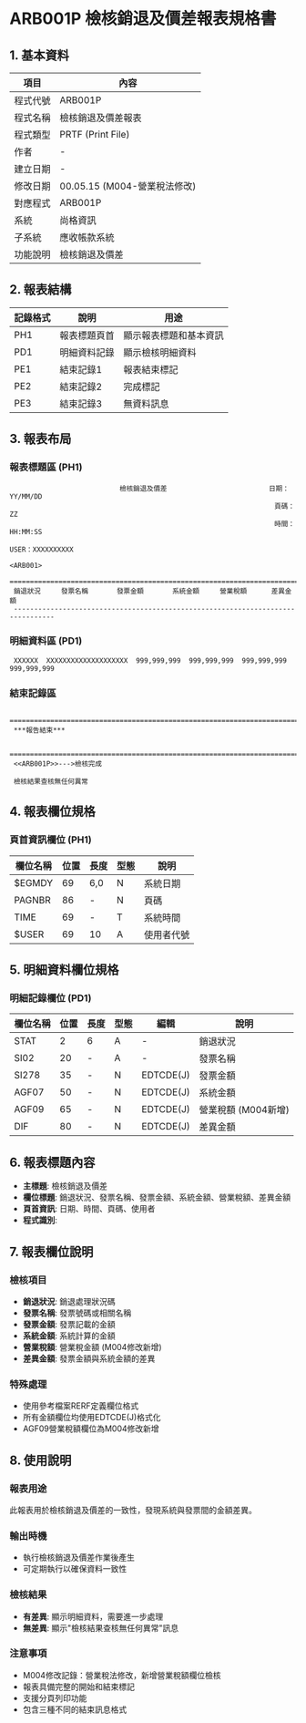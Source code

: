 # ARB001P 檢核銷退及價差報表規格書

## 1. 基本資料

| 項目 | 內容 |
|------|------|
| 程式代號 | ARB001P |
| 程式名稱 | 檢核銷退及價差報表 |
| 程式類型 | PRTF (Print File) |
| 作者 | - |
| 建立日期 | - |
| 修改日期 | 00.05.15 (M004-營業稅法修改) |
| 對應程式 | ARB001P |
| 系統 | 尚格資訊 |
| 子系統 | 應收帳款系統 |
| 功能說明 | 檢核銷退及價差 |

## 2. 報表結構

| 記錄格式 | 說明 | 用途 |
|----------|------|------|
| PH1 | 報表標題頁首 | 顯示報表標題和基本資訊 |
| PD1 | 明細資料記錄 | 顯示檢核明細資料 |
| PE1 | 結束記錄1 | 報表結束標記 |
| PE2 | 結束記錄2 | 完成標記 |
| PE3 | 結束記錄3 | 無資料訊息 |

## 3. 報表布局

### 報表標題區 (PH1)
```
                           檢核銷退及價差                         日期：YY/MM/DD
                                                                 頁碼：   ZZ
                                                                 時間：HH:MM:SS
                                                                 USER：XXXXXXXXXX
                                                                 <ARB001>
 ================================================================================
 銷退狀況     發票名稱       發票金額       系統金額     營業稅額      差異金額
 --------------------------------------------------------------------------------
```

### 明細資料區 (PD1)
```
 XXXXXX  XXXXXXXXXXXXXXXXXXXX  999,999,999  999,999,999  999,999,999  999,999,999
```

### 結束記錄區
```
 ================================================================================
 ***報告結束***

 ================================================================================
 <<ARB001P>>--->檢核完成

 檢核結果查核無任何異常
```

## 4. 報表欄位規格

### 頁首資訊欄位 (PH1)

| 欄位名稱 | 位置 | 長度 | 型態 | 說明 |
|----------|------|------|------|------|
| $EGMDY | 69 | 6,0 | N | 系統日期 |
| PAGNBR | 86 | - | N | 頁碼 |
| TIME | 69 | - | T | 系統時間 |
| $USER | 69 | 10 | A | 使用者代號 |

## 5. 明細資料欄位規格

### 明細記錄欄位 (PD1)

| 欄位名稱 | 位置 | 長度 | 型態 | 編輯 | 說明 |
|----------|------|------|------|------|------|
| STAT | 2 | 6 | A | - | 銷退狀況 |
| SI02 | 20 | - | A | - | 發票名稱 |
| SI278 | 35 | - | N | EDTCDE(J) | 發票金額 |
| AGF07 | 50 | - | N | EDTCDE(J) | 系統金額 |
| AGF09 | 65 | - | N | EDTCDE(J) | 營業稅額 (M004新增) |
| DIF | 80 | - | N | EDTCDE(J) | 差異金額 |

## 6. 報表標題內容

- **主標題**: 檢核銷退及價差
- **欄位標題**: 銷退狀況、發票名稱、發票金額、系統金額、營業稅額、差異金額
- **頁首資訊**: 日期、時間、頁碼、使用者
- **程式識別**: <ARB001>

## 7. 報表欄位說明

### 檢核項目
- **銷退狀況**: 銷退處理狀況碼
- **發票名稱**: 發票號碼或相關名稱
- **發票金額**: 發票記載的金額
- **系統金額**: 系統計算的金額
- **營業稅額**: 營業稅金額 (M004修改新增)
- **差異金額**: 發票金額與系統金額的差異

### 特殊處理
- 使用參考檔案RERF定義欄位格式
- 所有金額欄位均使用EDTCDE(J)格式化
- AGF09營業稅額欄位為M004修改新增

## 8. 使用說明

### 報表用途
此報表用於檢核銷退及價差的一致性，發現系統與發票間的金額差異。

### 輸出時機
- 執行檢核銷退及價差作業後產生
- 可定期執行以確保資料一致性

### 檢核結果
- **有差異**: 顯示明細資料，需要進一步處理
- **無差異**: 顯示"檢核結果查核無任何異常"訊息

### 注意事項
- M004修改記錄：營業稅法修改，新增營業稅額欄位檢核
- 報表具備完整的開始和結束標記
- 支援分頁列印功能
- 包含三種不同的結束訊息格式 
